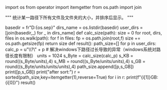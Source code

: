 import os
from operator import itemgetter
from os.path import join

"""
统计某一路径下所有文件及文件夹的大小，并排序后显示。
"""

basedir = fr"D:{os.sep}"
dirs_name = os.listdir(basedir)
user_dirs = [join(basedir,_) for _ in dirs_name]
def calc_size(path):
    size = 0
    for root, dirs, files in os.walk(path):
        for f in files:
            fp = os.path.join(root,f)
            size += os.path.getsize(fp)
    return size
def result():
    path_size=[]
    for p in user_dirs:
        calc_p = u"\\\\?\\" + p # 解决windows下路径过长导致的异常（windows系统对路径长度有限制）
        units = 1024
        s_Byte = calc_size(calc_p)
        s_KB = round((s_Byte/units),4)
        s_MB = round((s_Byte/units/units),4)
        s_GB = round((s_Byte/units/units/units),4)
        path_size.append([p,s_GB])
        print([p,s_GB])
    print("after sort:")
    r = sorted(path_size,key=itemgetter(1),reverse=True)
    for i in r:
        print(f"{i[1]}GB:{i[0]}")
result()

